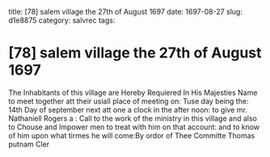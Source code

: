 title: [78] salem village the 27th of August 1697
date: 1697-08-27
slug: d1e8875
category: salvrec
tags: 


<div markdown class="doc" id="d1e8875">


# [78] salem village the 27th of August 1697

The Inhabitants of this village are Hereby Requiered In His Majesties Name to meet together att their usiall place of meeting on: Tuse day being the: 14th Day of september next att one a clock in the after noon: to give mr. Nathaniell Rogers a : Call to the work of the ministry in this village and also to Chouse and Impower men to treat with him on that account: and to know of him upon what tirmes he will come:By ordor of Thee Committe  Thomas putnam Cler
</div>